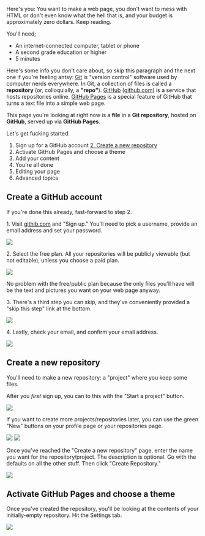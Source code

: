 Here's you: You want to make a web page, you don't want to mess with HTML or don't even know what the hell that is, and your budget is approximately zero dollars. Keep reading. 

You'll need;

- An internet-connected computer, tablet or phone
- A second grade education or higher 
- 5 minutes 

Here's some info you don't care about, so skip this paragraph and the next one if you're feeling antsy: [Git](https://git-scm.com/) is "version control" software used by computer nerds everywhere. In Git, a collection of files is called a **repository** (or, colloquially, a **"repo"**). [GitHub](https://github.com) ([github.com](https://github.com)) is a service that hosts repositories online. [GitHub Pages](https://pages.github.com) is a special feature of GitHub that turns a text file into a simple web page.

This page you're looking at right now is a **file** in a **Git repository**, hosted on **GitHub**, served up via **GitHub Pages**. 

Let's get fucking started. 

1. Sign up for a GitHub account 
[2. Create a new repository ]('#part2')
3. Activate GitHub Pages and choose a theme
4. Add your content
5. You're all done
6. Editing your page
7. Advanced topics

## Create a GitHub account

If you're done this already, fast-forward to step 2.

1\. Visit [githib.com](https://github.com) and "Sign up." You'll need to pick a username, provide an email address and set your password.

![](img/01-new-account.png)

2\. Select the free plan. All your repositories will be publicly viewable (but not editable), unless you choose a paid plan.

![](img/02-choose-plan.png)

 No problem with the free/public plan because the only files you'll have will be the text and pictures you want on your web page anyway.

3\. There's a third step you can skip, and they've conveniently provided a "skip this step" link at the bottom.

![](img/03-skip-step-3.png)

4\. Lastly, check your email, and confirm your email address.

![](img/04-verify-email.png)

<a name="part2"></a>
## Create a new repository

You'll need to make a new repository: a "project" where you keep some files.

After you *first* sign up, you can to this with the "Start a project" button.

![](img/05-start-a-project.png)

If you want to create more projects/repositories later, you can use the green "New" buttons on your profile page or your repositories page.

![](img/06-new-repo.png)
![](img/07-new-repo-2.png)

Once you've reached the "Create a new repository" page, enter the name you want for the repository/project. The description is optional. Go with the defaults on all the other stuff. Then click "Create Repository."

![](img/08-create-repo.png)

## Activate GitHub Pages and choose a theme

Once you've created the repository, you'll be looking at the contents of your initially-empty repository. Hit the Settings tab.

![](img/09-settings.png)

